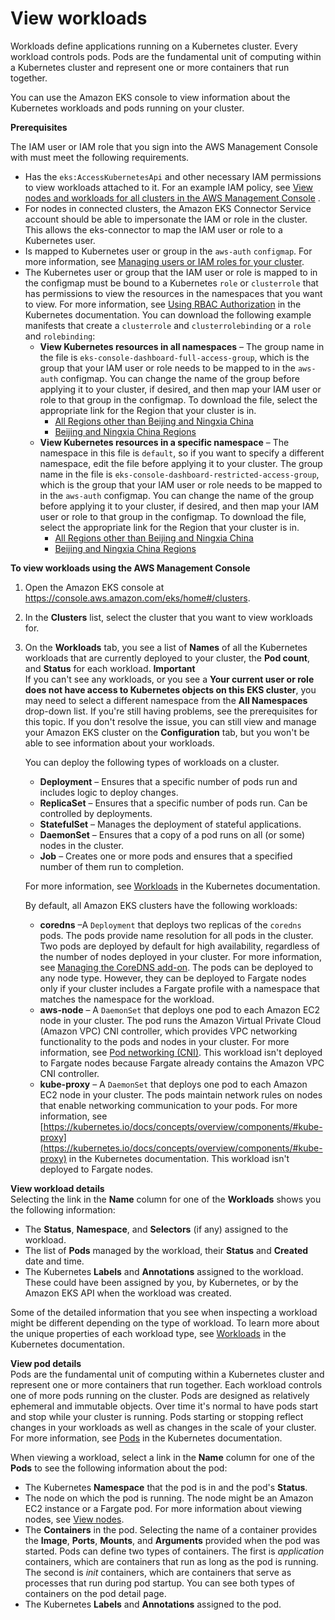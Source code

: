 # View workloads<a name="view-workloads"></a>

Workloads define applications running on a Kubernetes cluster\. Every workload controls pods\. Pods are the fundamental unit of computing within a Kubernetes cluster and represent one or more containers that run together\.

You can use the Amazon EKS console to view information about the Kubernetes workloads and pods running on your cluster\.

**Prerequisites**

The IAM user or IAM role that you sign into the AWS Management Console with must meet the following requirements\.
+ Has the `eks:AccessKubernetesApi` and other necessary IAM permissions to view workloads attached to it\. For an example IAM policy, see [View nodes and workloads for all clusters in the AWS Management Console](security_iam_id-based-policy-examples.md#policy_example3) \.
+ For nodes in connected clusters, the Amazon EKS Connector Service account should be able to impersonate the IAM or role in the cluster\. This allows the eks\-connector to map the IAM user or role to a Kubernetes user\. 
+ Is mapped to Kubernetes user or group in the `aws-auth` `configmap`\. For more information, see [Managing users or IAM roles for your cluster](add-user-role.md)\.
+ The Kubernetes user or group that the IAM user or role is mapped to in the configmap must be bound to a Kubernetes `role` or `clusterrole` that has permissions to view the resources in the namespaces that you want to view\. For more information, see [Using RBAC Authorization](https://kubernetes.io/docs/reference/access-authn-authz/rbac/) in the Kubernetes documentation\. You can download the following example manifests that create a `clusterrole` and `clusterrolebinding` or a `role` and `rolebinding`:
  + **View Kubernetes resources in all namespaces** – The group name in the file is `eks-console-dashboard-full-access-group`, which is the group that your IAM user or role needs to be mapped to in the `aws-auth` configmap\. You can change the name of the group before applying it to your cluster, if desired, and then map your IAM user or role to that group in the configmap\. To download the file, select the appropriate link for the Region that your cluster is in\.
    + [All Regions other than Beijing and Ningxia China](https://amazon-eks.s3.us-west-2.amazonaws.com/docs/eks-console-full-access.yaml)
    + [Beijing and Ningxia China Regions](https://amazon-eks.s3.cn-north-1.amazonaws.com.cn/docs/eks-console-full-access.yaml)
  + **View Kubernetes resources in a specific namespace** – The namespace in this file is `default`, so if you want to specify a different namespace, edit the file before applying it to your cluster\. The group name in the file is `eks-console-dashboard-restricted-access-group`, which is the group that your IAM user or role needs to be mapped to in the `aws-auth` configmap\. You can change the name of the group before applying it to your cluster, if desired, and then map your IAM user or role to that group in the configmap\. To download the file, select the appropriate link for the Region that your cluster is in\.
    + [All Regions other than Beijing and Ningxia China](https://amazon-eks.s3.us-west-2.amazonaws.com/docs/eks-console-restricted-access.yaml)
    + [Beijing and Ningxia China Regions](https://amazon-eks.s3.cn-north-1.amazonaws.com.cn/docs/eks-console-restricted-access.yaml)

**To view workloads using the AWS Management Console**

1. Open the Amazon EKS console at [https://console\.aws\.amazon\.com/eks/home\#/clusters](https://console.aws.amazon.com/eks/home#/clusters)\.

1. In the **Clusters** list, select the cluster that you want to view workloads for\.

1. On the **Workloads** tab, you see a list of **Names** of all the Kubernetes workloads that are currently deployed to your cluster, the **Pod count**, and **Status** for each workload\. 
**Important**  
If you can't see any workloads, or you see a **Your current user or role does not have access to Kubernetes objects on this EKS cluster**, you may need to select a different namespace from the **All Namespaces** drop\-down list\. If you're still having problems, see the prerequisites for this topic\. If you don't resolve the issue, you can still view and manage your Amazon EKS cluster on the **Configuration** tab, but you won't be able to see information about your workloads\.

   You can deploy the following types of workloads on a cluster\.
   + **Deployment** – Ensures that a specific number of pods run and includes logic to deploy changes\.
   + **ReplicaSet** – Ensures that a specific number of pods run\. Can be controlled by deployments\.
   + **StatefulSet** – Manages the deployment of stateful applications\.
   + **DaemonSet** – Ensures that a copy of a pod runs on all \(or some\) nodes in the cluster\.
   + **Job** – Creates one or more pods and ensures that a specified number of them run to completion\.

   For more information, see [Workloads](https://kubernetes.io/docs/concepts/workloads/) in the Kubernetes documentation\.

   By default, all Amazon EKS clusters have the following workloads:
   + **coredns** –A `Deployment` that deploys two replicas of the `coredns` pods\. The pods provide name resolution for all pods in the cluster\. Two pods are deployed by default for high availability, regardless of the number of nodes deployed in your cluster\. For more information, see [Managing the CoreDNS add\-on](managing-coredns.md)\. The pods can be deployed to any node type\. However, they can be deployed to Fargate nodes only if your cluster includes a Fargate profile with a namespace that matches the namespace for the workload\.
   + **aws\-node** – A `DaemonSet` that deploys one pod to each Amazon EC2 node in your cluster\. The pod runs the Amazon Virtual Private Cloud \(Amazon VPC\) CNI controller, which provides VPC networking functionality to the pods and nodes in your cluster\. For more information, see [Pod networking \(CNI\)](pod-networking.md)\. This workload isn't deployed to Fargate nodes because Fargate already contains the Amazon VPC CNI controller\.
   + **kube\-proxy** – A `DaemonSet` that deploys one pod to each Amazon EC2 node in your cluster\. The pods maintain network rules on nodes that enable networking communication to your pods\. For more information, see [https://kubernetes.io/docs/concepts/overview/components/#kube-proxy](https://kubernetes.io/docs/concepts/overview/components/#kube-proxy) in the Kubernetes documentation\. This workload isn't deployed to Fargate nodes\. 

**View workload details**  
Selecting the link in the **Name** column for one of the **Workloads** shows you the following information:
   + The **Status**, **Namespace**, and **Selectors** \(if any\) assigned to the workload\.
   + The list of **Pods** managed by the workload, their **Status** and **Created** date and time\.
   + The Kubernetes **Labels** and **Annotations** assigned to the workload\. These could have been assigned by you, by Kubernetes, or by the Amazon EKS API when the workload was created\.

   Some of the detailed information that you see when inspecting a workload might be different depending on the type of workload\. To learn more about the unique properties of each workload type, see [Workloads](https://kubernetes.io/docs/concepts/workloads/) in the Kubernetes documentation\.

**View pod details**  
Pods are the fundamental unit of computing within a Kubernetes cluster and represent one or more containers that run together\. Each workload controls one of more pods running on the cluster\. Pods are designed as relatively ephemeral and immutable objects\. Over time it's normal to have pods start and stop while your cluster is running\. Pods starting or stopping reflect changes in your workloads as well as changes in the scale of your cluster\. For more information, see [Pods](https://kubernetes.io/docs/concepts/workloads/pods/) in the Kubernetes documentation\.

   When viewing a workload, select a link in the **Name** column for one of the **Pods** to see the following information about the pod:
   + The Kubernetes **Namespace** that the pod is in and the pod's **Status**\.
   + The node on which the pod is running\. The node might be an Amazon EC2 instance or a Fargate pod\. For more information about viewing nodes, see [View nodes](view-nodes.md)\.
   + The **Containers** in the pod\. Selecting the name of a container provides the **Image**, **Ports**, **Mounts**, and **Arguments** provided when the pod was started\. Pods can define two types of containers\. The first is *application* containers, which are containers that run as long as the pod is running\. The second is *init* containers, which are containers that serve as processes that run during pod startup\. You can see both types of containers on the pod detail page\.
   + The Kubernetes **Labels** and **Annotations** assigned to the pod\.